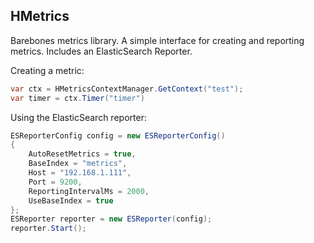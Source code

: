 ## HMetrics

Barebones metrics library. A simple interface for creating and reporting metrics.
Includes an ElasticSearch Reporter.

Creating a metric:
```cs
var ctx = HMetricsContextManager.GetContext("test");
var timer = ctx.Timer("timer")
```
  
Using the ElasticSearch reporter:
```cs
ESReporterConfig config = new ESReporterConfig()
{
    AutoResetMetrics = true,
    BaseIndex = "metrics",
    Host = "192.168.1.111",
    Port = 9200,
    ReportingIntervalMs = 2000,
    UseBaseIndex = true
};
ESReporter reporter = new ESReporter(config);
reporter.Start();
```
